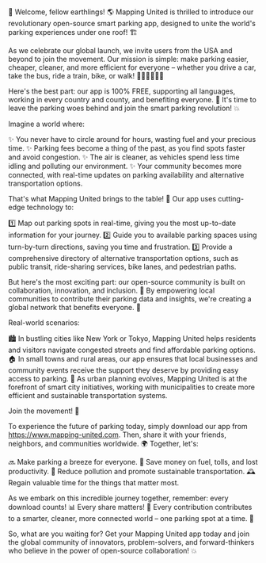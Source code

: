 🚀 Welcome, fellow earthlings! 🌎 Mapping United is thrilled to introduce our revolutionary open-source smart parking app, designed to unite the world's parking experiences under one roof! 🏗️

As we celebrate our global launch, we invite users from the USA and beyond to join the movement. Our mission is simple: make parking easier, cheaper, cleaner, and more efficient for everyone – whether you drive a car, take the bus, ride a train, bike, or walk! 🚶‍♀️🚌🚂🚴‍♂️

Here's the best part: our app is 100% FREE, supporting all languages, working in every country and county, and benefiting everyone. 🌟 It's time to leave the parking woes behind and join the smart parking revolution! 💥

Imagine a world where:

✨ You never have to circle around for hours, wasting fuel and your precious time.
✨ Parking fees become a thing of the past, as you find spots faster and avoid congestion.
✨ The air is cleaner, as vehicles spend less time idling and polluting our environment.
✨ Your community becomes more connected, with real-time updates on parking availability and alternative transportation options.

That's what Mapping United brings to the table! 🍴 Our app uses cutting-edge technology to:

1️⃣ Map out parking spots in real-time, giving you the most up-to-date information for your journey.
2️⃣ Guide you to available parking spaces using turn-by-turn directions, saving you time and frustration.
3️⃣ Provide a comprehensive directory of alternative transportation options, such as public transit, ride-sharing services, bike lanes, and pedestrian paths.

But here's the most exciting part: our open-source community is built on collaboration, innovation, and inclusion. 🌈 By empowering local communities to contribute their parking data and insights, we're creating a global network that benefits everyone. 💪

Real-world scenarios:

🏙️ In bustling cities like New York or Tokyo, Mapping United helps residents and visitors navigate congested streets and find affordable parking options.
🏠 In small towns and rural areas, our app ensures that local businesses and community events receive the support they deserve by providing easy access to parking.
🌄 As urban planning evolves, Mapping United is at the forefront of smart city initiatives, working with municipalities to create more efficient and sustainable transportation systems.

Join the movement! 🎉

To experience the future of parking today, simply download our app from https://www.mapping-united.com. Then, share it with your friends, neighbors, and communities worldwide. 🌍 Together, let's:

🔜 Make parking a breeze for everyone.
💸 Save money on fuel, tolls, and lost productivity.
🌟 Reduce pollution and promote sustainable transportation.
🕰️ Regain valuable time for the things that matter most.

As we embark on this incredible journey together, remember: every download counts! 📊 Every share matters! 💬 Every contribution contributes to a smarter, cleaner, more connected world – one parking spot at a time. 🚀

So, what are you waiting for? Get your Mapping United app today and join the global community of innovators, problem-solvers, and forward-thinkers who believe in the power of open-source collaboration! 💥